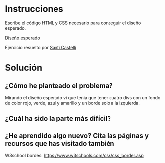 # Instrucciones

Escribe el código HTML y CSS necesario para conseguir el diseño esperado.

[Diseño esperado](https://oscarm.tinytake.com/msc/NjU0NDczOF8xOTA0MDg1MQ)

Ejercicio resuelto por [Santi Castelli](https://github.com/santicastelli)

# Solución

## ¿Cómo he planteado el problema?

Mirando el diseño esperado vi que tenia que tener cuatro divs con un fondo de color rojo, verde, azul y amarillo y un borde solo a la izquierda.

## ¿Cuál ha sido la parte más difícil?

## ¿He aprendido algo nuevo? Cita las páginas y recursos que has visitado también

W3school bordes: https://www.w3schools.com/css/css_border.asp
